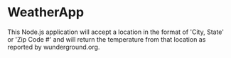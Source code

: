 # WeatherApp
This Node.js application will accept a location in the format of 'City, State' or 'Zip Code #' and will return the temperature from that location as reported by wunderground.org.
